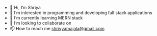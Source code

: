 - 👋 Hi, I’m Shriya
- 👀 I’m interested in programming and developing full stack applications 
- 🌱 I’m currently learning MERN stack
- 💞️ I’m looking to collaborate on 
- 📫 How to reach me shrivyamajala@gmail.com

<!---
shriya2002/shriya2002 is a ✨ special ✨ repository because its `README.md` (this file) appears on your GitHub profile.
You can click the Preview link to take a look at your changes.
--->
